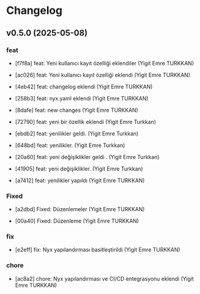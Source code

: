 # Changelog

## v0.5.0 (2025-05-08)

### feat

* [f7f8a] feat: Yeni kullanıcı kayıt özelliği eklendiler (Yigit Emre TURKKAN)

* [ac026] feat: Yeni kullanıcı kayıt özelliği eklendi (Yigit Emre TURKKAN)

* [4eb42] feat: changelog eklendi (Yigit Emre TURKKAN)

* [258b3] feat: nyx.yaml eklendi (Yigit Emre TURKKAN)

* [8dafe] feat: new changes (Yigit Emre TURKKAN)

* [72790] feat: yeni bir özellik eklendi (Yigit Emre Turkkan)

* [ebdb2] feat: yenilikler geldi. (Yigit Emre Turkkan)

* [648bd] feat: yenilikler. (Yigit Emre Turkkan)

* [20a60] feat: yeni değişiklikler geldi . (Yigit Emre Turkkan)

* [41905] feat: yeni değişiklikler. (Yigit Emre Turkkan)

* [a7412] feat: yenilikler yapıldı (Yigit Emre TURKKAN)

### Fixed

* [a2dbd] Fixed: Düzenlemeler (Yigit Emre TURKKAN)

* [00a40] Fixed: Düzenleme (Yigit Emre TURKKAN)

### fix

* [e2eff] fix: Nyx yapılandırması basitleştirildi (Yigit Emre TURKKAN)

### chore

* [ac8a2] chore: Nyx yapılandırması ve CI/CD entegrasyonu eklendi (Yigit Emre TURKKAN)

